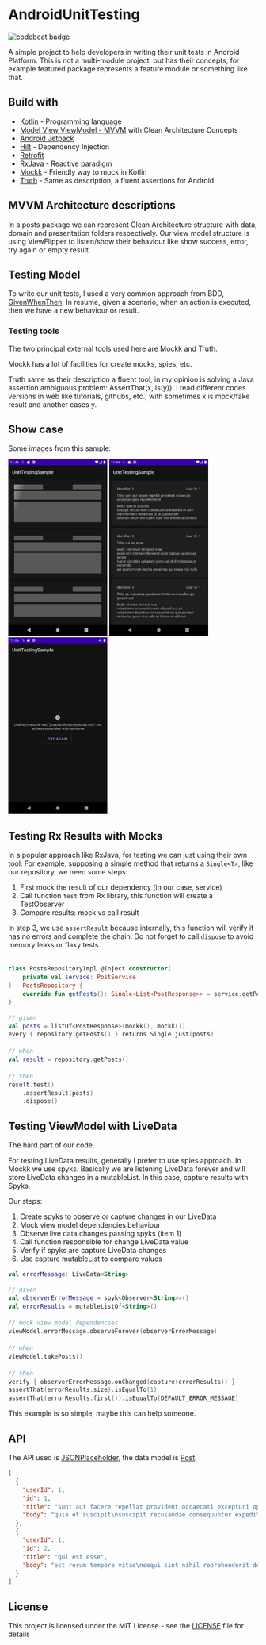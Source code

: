 # AndroidUnitTesting
[![codebeat badge](https://codebeat.co/badges/45113114-4e8b-473d-a6bb-f2473d62b49f)](https://codebeat.co/projects/github-com-brunogabriel-androidunittesting-main)

A simple project to help developers in writing their unit tests in Android Platform. This is not a multi-module project, but has their concepts, for example featured package represents a feature module or something like that.

## Build with

* [Kotlin](https://kotlinlang.org/) - Programming language
* [Model View ViewModel - MVVM](https://en.wikipedia.org/wiki/Model%E2%80%93view%E2%80%93viewmodel) with Clean Architecture Concepts
* [Android Jetpack](https://developer.android.com/jetpack/?gclid=CjwKCAiA0svwBRBhEiwAHqKjFmred6a9m5PIr1ndfJOBeHecGRWmLeuAaMNuYGxpsFrCH5-dkI2cghoCGUwQAvD_Bw)
* [Hilt](https://developer.android.com/training/dependency-injection/hilt-android) - Dependency Injection
* [Retrofit](https://square.github.io/retrofit/)
* [RxJava](https://github.com/ReactiveX/RxJava) - Reactive paradigm
* [Mockk](https://mockk.io/) - Friendly way to mock in Kotlin
* [Truth](https://truth.dev/) - Same as description, a fluent assertions for Android

## MVVM Architecture descriptions

In a posts package we can represent Clean Architecture structure with data, domain and presentation folders respectively. Our view model structure is using ViewFlipper to listen/show their behaviour like show success, error, try again or empty result.

## Testing Model

To write our unit tests, I used a very common approach from BDD, [GivenWhenThen](https://martinfowler.com/bliki/GivenWhenThen.html). In resume, given a scenario, when an action is executed, then we have a new behaviour or result.

### Testing tools

The two principal external tools used here are Mockk and Truth.

Mockk has a lot of facilities for create mocks, spies, etc.

Truth same as their description a fluent tool, in my opinion is solving a Java assertion ambiguous problem: AssertThat(x, is(y)). I read different codes versions in web like tutorials, githubs, etc., with sometimes x is mock/fake result and another cases y.

## Show case

Some images from this sample:

<p>
    <img src="showcase/loading.png" width=200>
    <img src="showcase/success.png" width=200>
    <img src="showcase/error.png" width=200>
</p>

## Testing Rx Results with Mocks

In a popular approach like RxJava, for testing we can just using their own tool. For example, supposing a simple method that returns a `Single<T>`, like our repository, we need some steps:

1. First mock the result of our dependency (in our case, service)
2. Call function `test` from Rx library, this function will create a TestObserver
3. Compare results: mock vs call result

In step 3, we use `assertResult` because internally, this function will verify if has no errors and complete the chain. Do not forget to call `dispose` to avoid memory leaks or flaky tests.

```kotlin

class PostsRepositoryImpl @Inject constructor(
    private val service: PostService
) : PostsRepository {
    override fun getPosts(): Single<List<PostResponse>> = service.getPosts()
}

```

```kotlin
// given
val posts = listOf<PostResponse>(mockk(), mockk())
every { repository.getPosts() } returns Single.just(posts)

// when
val result = repository.getPosts()

// then
result.test()
    .assertResult(posts)
    .dispose()
```

## Testing ViewModel with LiveData

The hard part of our code.

For testing LiveData results, generally I prefer to use spies approach. In Mockk we use spyks. Basically we are listening LiveData forever and will store LiveData changes in a mutableList. In this case, capture results with Spyks.

Our steps:

1. Create spyks to observe or capture changes in our LiveData
2. Mock view model dependencies behaviour
3. Observe live data changes passing spyks (item 1)
4. Call function responsible for change LiveData value
5. Verify if spyks are capture LiveData changes
6. Use capture mutableList to compare values

```kotlin
val errorMessage: LiveData<String>
```

```kotlin
// given
val observerErrorMessage = spyk<Observer<String>>()
val errorResults = mutableListOf<String>()

// mock view model dependencies
viewModel.errorMessage.observeForever(observerErrorMessage)

// when
viewModel.takePosts()

// then
verify { observerErrorMessage.onChanged(capture(errorResults)) }
assertThat(errorResults.size).isEqualTo(1)
assertThat(errorResults.first()).isEqualTo(DEFAULT_ERROR_MESSAGE)
```

This example is so simple, maybe this can help someone.


## API

The API used is [JSONPlaceholder](https://jsonplaceholder.typicode.com/), the data model is [Post](https://jsonplaceholder.typicode.com/posts):
```json
[
  {
    "userId": 1,
    "id": 1,
    "title": "sunt aut facere repellat provident occaecati excepturi optio reprehenderit",
    "body": "quia et suscipit\nsuscipit recusandae consequuntur expedita et cum\nreprehenderit molestiae ut ut quas totam\nnostrum rerum est autem sunt rem eveniet architecto"
  },
  {
    "userId": 1,
    "id": 2,
    "title": "qui est esse",
    "body": "est rerum tempore vitae\nsequi sint nihil reprehenderit dolor beatae ea dolores neque\nfugiat blanditiis voluptate porro vel nihil molestiae ut reiciendis\nqui aperiam non debitis possimus qui neque nisi nulla"
  }
]
```

## License

This project is licensed under the MIT License - see the [LICENSE](LICENSE) file for details